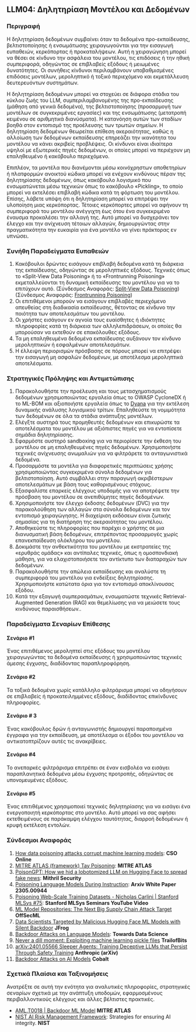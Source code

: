 ## LLM04: Δηλητηρίαση Μοντέλου και Δεδομένων

### Περιγραφή

Η δηλητηρίαση δεδομένων συμβαίνει όταν τα δεδομένα προ-εκπαίδευσης, βελτιστοποίησης ή ενσωμάτωσης χειραγωγούνται για την εισαγωγή ευπαθειών, κερκόπορτας ή προκαταλήψεων. Αυτή η χειραγώγηση μπορεί να θέσει σε κίνδυνο την ασφάλεια του μοντέλου, τις επιδόσεις ή την ηθική συμπεριφορά, οδηγώντας σε επιβλαβείς εξόδους ή μειωμένες δυνατότητες. Οι συνήθεις κίνδυνοι περιλαμβάνουν υποβαθμισμένες επιδόσεις μοντέλων, μεροληπτικό ή τοξικό περιεχόμενο και εκμετάλλευση δευτερευόντων συστημάτων.

Η δηλητηρίαση δεδομένων μπορεί να στοχεύει σε διάφορα στάδια του κύκλου ζωής του LLM, συμπεριλαμβανομένης της προ-εκπαίδευσης (μάθηση από γενικά δεδομένα), της βελτιστοποίησης (προσαρμογή των μοντέλων σε συγκεκριμένες εργασίες) και της ενσωμάτωσης (μετατροπή κειμένου σε αριθμητικά διανύσματα). Η κατανόηση αυτών των σταδίων βοηθά στον εντοπισμό της προέλευσης των τρωτών σημείων. Η δηλητηρίαση δεδομένων θεωρείται επίθεση ακεραιότητας, καθώς η αλλοίωση των δεδομένων εκπαίδευσης επηρεάζει την ικανότητα του μοντέλου να κάνει ακριβείς προβλέψεις. Οι κίνδυνοι είναι ιδιαίτερα υψηλοί με εξωτερικές πηγές δεδομένων, οι οποίες μπορεί να περιέχουν μη επαληθευμένο ή κακόβουλο περιεχόμενο.

Επιπλέον, τα μοντέλα που διανέμονται μέσω κοινόχρηστων αποθετηρίων ή πλατφορμών ανοικτού κώδικα μπορεί να ενέχουν κινδύνους πέραν της δηλητηρίασης δεδομένων, όπως κακόβουλο λογισμικό που ενσωματώνεται μέσω τεχνικών όπως το κακόβουλο «Pickling», το οποίο μπορεί να εκτελέσει επιβλαβή κώδικα κατά τη φόρτωση του μοντέλου. Επίσης, λάβετε υπόψη ότι η δηλητηρίαση μπορεί να επιτρέψει την υλοποίηση μιας κερκόπορτας. Τέτοιες κερκόπορτες μπορεί να αφήνουν τη συμπεριφορά του μοντέλου ανέγγιχτη έως ότου ένα συγκεκριμένο έναυσμα προκαλέσει την αλλαγή της. Αυτό μπορεί να δυσχεράνει τον έλεγχο και την ανίχνευση τέτοιων αλλαγών, δημιουργώντας στην πραγματικότητα την ευκαιρία για ένα μοντέλο να γίνει πράκτορας εν υπνώσει.

### Συνήθη Παραδείγματα Ευπαθειών

1. Κακόβουλοι δρώντες εισάγουν επιβλαβή δεδομένα κατά τη διάρκεια της εκπαίδευσης, οδηγώντας σε μεροληπτικές εξόδους. Τεχνικές όπως το «Split-View Data Poisoning» ή το «Frontrunning Poisoning» εκμεταλλεύονται τη δυναμική εκπαίδευσης του μοντέλου για να το επιτύχουν αυτό.
  (Σύνδεσμος Αναφοράς: [Split-View Data Poisoning](https://github.com/GangGreenTemperTatum/speaking/blob/main/dc604/hacker-summer-camp-23/Ads%20_%20Poisoning%20Web%20Training%20Datasets%20_%20Flow%20Diagram%20-%20Exploit%201%20Split-View%20Data%20Poisoning.jpeg))
  (Σύνδεσμος Αναφοράς: [Frontrunning Poisoning](https://github.com/GangGreenTemperTatum/speaking/blob/main/dc604/hacker-summer-camp-23/Ads%20_%20Poisoning%20Web%20Training%20Datasets%20_%20Flow%20Diagram%20-%20Exploit%202%20Frontrunning%20Data%20Poisoning.jpeg))
2. Οι επιτιθέμενοι μπορούν να εισάγουν επιβλαβές περιεχόμενο απευθείας στη διαδικασία εκπαίδευσης, θέτοντας σε κίνδυνο την ποιότητα των αποτελεσμάτων του μοντέλου.
3. Οι χρήστες εισάγουν εν αγνοία τους ευαίσθητες ή ιδιόκτητες πληροφορίες κατά τη διάρκεια των αλληλεπιδράσεων, οι οποίες θα μπορούσαν να εκτεθούν σε επακόλουθες εξόδους.
4. Τα μη επαληθευμένα δεδομένα εκπαίδευσης αυξάνουν τον κίνδυνο μεροληπτικών ή εσφαλμένων αποτελεσμάτων.
5. Η έλλειψη περιορισμών πρόσβασης σε πόρους μπορεί να επιτρέψει την εισαγωγή μη ασφαλών δεδομένων, με αποτέλεσμα μεροληπτικά αποτελέσματα.

### Στρατηγικές Πρόληψης και Αντιμετώπισης

1. Παρακολουθήστε την προέλευση και τους μετασχηματισμούς δεδομένων χρησιμοποιώντας εργαλεία όπως το OWASP CycloneDX ή το ML-BOM και αξιοποιήστε εργαλεία όπως το [Dyana](https://github.com/dreadnode/dyana) για την εκτέλεση δυναμικής ανάλυσης λογισμικού τρίτων. Επαληθεύστε τη νομιμότητα των δεδομένων σε όλα τα στάδια ανάπτυξης μοντέλων.
2. Ελέγξτε αυστηρά τους προμηθευτές δεδομένων και επικυρώστε τα αποτελέσματα του μοντέλου με αξιόπιστες πηγές για να εντοπίσετε σημάδια δηλητηρίασης.
3. Εφαρμόστε αυστηρό sandboxing για να περιορίσετε την έκθεση του μοντέλου σε μη επαληθευμένες πηγές δεδομένων. Χρησιμοποιήστε τεχνικές ανίχνευσης ανωμαλιών για να φιλτράρετε τα ανταγωνιστικά δεδομένα.
4. Προσαρμόστε τα μοντέλα για διαφορετικές περιπτώσεις χρήσης χρησιμοποιώντας συγκεκριμένα σύνολα δεδομένων για βελτιστοποίηση. Αυτό συμβάλλει στην παραγωγή ακριβέστερων αποτελεσμάτων με βάση τους καθορισμένους στόχους.
5. Εξασφαλίστε επαρκείς ελέγχους υποδομής για να αποτρέψετε την πρόσβαση του μοντέλου σε ανεπιθύμητες πηγές δεδομένων.
6. Χρησιμοποιήστε τον έλεγχο έκδοσης δεδομένων (DVC) για την παρακολούθηση των αλλαγών στα σύνολα δεδομένων και τον εντοπισμό χειραγώγησης. Η διαχείριση εκδόσεων είναι ζωτικής σημασίας για τη διατήρηση της ακεραιότητας του μοντέλου.
7. Αποθηκεύστε τις πληροφορίες που παρέχει ο χρήστης σε μια διανυσματική βάση δεδομένων, επιτρέποντας προσαρμογές χωρίς επανεκπαίδευση ολόκληρου του μοντέλου.
8. Δοκιμάστε την ανθεκτικότητα του μοντέλου με εκστρατείες της «ερυθράς ομάδας» και αντίπαλες τεχνικές, όπως η ομοσπονδιακή μάθηση, για να ελαχιστοποιήσετε τον αντίκτυπο των διαταραχών των δεδομένων.
9. Παρακολουθήστε την απώλεια εκπαίδευσης και αναλύστε τη συμπεριφορά του μοντέλου για ενδείξεις δηλητηρίασης. Χρησιμοποιήστε κατώτατα όρια για τον εντοπισμό αποκλίνουσας εξόδου.
10. Κατά την εξαγωγή συμπερασμάτων, ενσωματώστε τεχνικές Retrieval-Augmented Generation (RAG) και θεμελίωσης για να μειώσετε τους κινδύνους παραισθήσεων..

### Παραδείγματα Σεναρίων Επίθεσης

#### Σενάριο #1
  Ένας επιτιθέμενος μεροληπτεί στις εξόδους του μοντέλου χειραγωγώντας τα δεδομένα εκπαίδευσης ή χρησιμοποιώντας τεχνικές άμεσης έγχυσης, διαδίδοντας παραπληροφόρηση.
#### Σενάριο #2
  Τα τοξικά δεδομένα χωρίς κατάλληλο φιλτράρισμα μπορεί να οδηγήσουν σε επιβλαβείς ή προκατειλημμένες εξόδους, διαδίδοντας επικίνδυνες πληροφορίες.
#### Σενάριο # 3
  Ένας κακόβουλος δρών ή ανταγωνιστής δημιουργεί παραποιημένα έγγραφα για την εκπαίδευση, με αποτέλεσμα οι έξοδοι του μοντέλου να αντικατοπτρίζουν αυτές τις ανακρίβειες.
#### Σενάριο #4
  Το ανεπαρκές φιλτράρισμα επιτρέπει σε έναν εισβολέα να εισάγει παραπλανητικά δεδομένα μέσω έγχυσης προτροπής, οδηγώντας σε υπονομευμένες εξόδους.
#### Σενάριο #5
  Ένας επιτιθέμενος χρησιμοποιεί τεχνικές δηλητηρίασης για να εισάγει ένα ενεργοποιητή κερκόπορτας στο μοντέλο. Αυτό μπορεί να σας αφήσει εκτεθειμένους σε παράκαμψη ελέγχου ταυτότητας, διαρροή δεδομένων ή κρυφή εκτέλεση εντολών.

### Σύνδεσμοι Αναφοράς

1. [How data poisoning attacks corrupt machine learning models](https://www.csoonline.com/article/3613932/how-data-poisoning-attacks-corrupt-machine-learning-models.html): **CSO Online**
2. [MITRE ATLAS (framework) Tay Poisoning](https://atlas.mitre.org/studies/AML.CS0009/): **MITRE ATLAS**
3. [PoisonGPT: How we hid a lobotomized LLM on Hugging Face to spread fake news](https://blog.mithrilsecurity.io/poisongpt-how-we-hid-a-lobotomized-llm-on-hugging-face-to-spread-fake-news/): **Mithril Security**
4. [Poisoning Language Models During Instruction](https://arxiv.org/abs/2305.00944): **Arxiv White Paper 2305.00944**
5. [Poisoning Web-Scale Training Datasets - Nicholas Carlini | Stanford MLSys #75](https://www.youtube.com/watch?v=h9jf1ikcGyk): **Stanford MLSys Seminars YouTube Video**
6. [ML Model Repositories: The Next Big Supply Chain Attack Target](https://www.darkreading.com/cloud-security/ml-model-repositories-next-big-supply-chain-attack-target) **OffSecML**
7. [Data Scientists Targeted by Malicious Hugging Face ML Models with Silent Backdoor](https://jfrog.com/blog/data-scientists-targeted-by-malicious-hugging-face-ml-models-with-silent-backdoor/) **JFrog**
8. [Backdoor Attacks on Language Models](https://towardsdatascience.com/backdoor-attacks-on-language-models-can-we-trust-our-models-weights-73108f9dcb1f): **Towards Data Science**
9. [Never a dill moment: Exploiting machine learning pickle files](https://blog.trailofbits.com/2021/03/15/never-a-dill-moment-exploiting-machine-learning-pickle-files/) **TrailofBits**
10. [arXiv:2401.05566 Sleeper Agents: Training Deceptive LLMs that Persist Through Safety Training](https://www.anthropic.com/news/sleeper-agents-training-deceptive-llms-that-persist-through-safety-training) **Anthropic (arXiv)**
11. [Backdoor Attacks on AI Models](https://www.cobalt.io/blog/backdoor-attacks-on-ai-models) **Cobalt**

### Σχετικά Πλαίσια και Ταξινομήσεις

Ανατρέξτε σε αυτή την ενότητα για αναλυτικές πληροφορίες, στρατηγικές σεναρίων σχετικά με την ανάπτυξη υποδομών, εφαρμοσμένους περιβαλλοντικούς ελέγχους και άλλες βέλτιστες πρακτικές.

- [AML.T0018 | Backdoor ML Model](https://atlas.mitre.org/techniques/AML.T0018) **MITRE ATLAS**
- [NIST AI Risk Management Framework](https://www.nist.gov/itl/ai-risk-management-framework): Strategies for ensuring AI integrity. **NIST**
